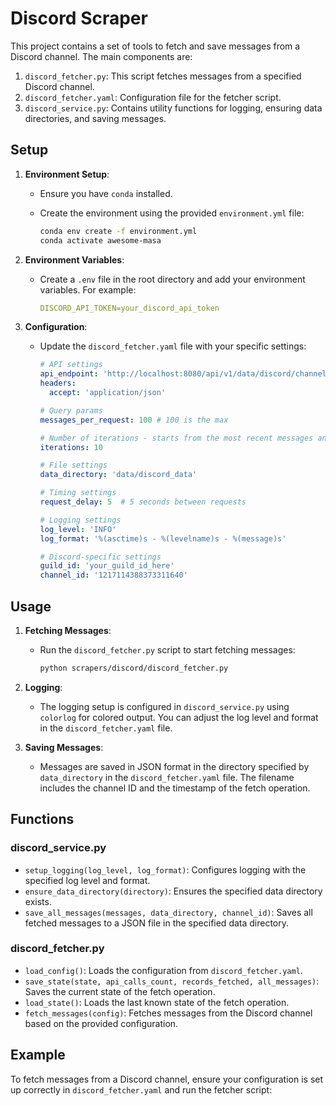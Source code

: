 # Discord Scraper

This project contains a set of tools to fetch and save messages from a Discord channel. The main components are:

1. `discord_fetcher.py`: This script fetches messages from a specified Discord channel.
2. `discord_fetcher.yaml`: Configuration file for the fetcher script.
3. `discord_service.py`: Contains utility functions for logging, ensuring data directories, and saving messages.

## Setup

1. **Environment Setup**:
   - Ensure you have `conda` installed.
   - Create the environment using the provided `environment.yml` file:

     ```sh
     conda env create -f environment.yml
     conda activate awesome-masa
     ```

2. **Environment Variables**:
   - Create a `.env` file in the root directory and add your environment variables. For example:

     ```yaml
     DISCORD_API_TOKEN=your_discord_api_token
     ```

3. **Configuration**:
   - Update the `discord_fetcher.yaml` file with your specific settings:

     ```yaml
     # API settings
     api_endpoint: 'http://localhost:8080/api/v1/data/discord/channels/{channel_id}/messages'
     headers:
       accept: 'application/json'

     # Query params
     messages_per_request: 100 # 100 is the max

     # Number of iterations - starts from the most recent messages and iterates backwards by the number defined in messages_per_request
     iterations: 10

     # File settings
     data_directory: 'data/discord_data'

     # Timing settings
     request_delay: 5  # 5 seconds between requests

     # Logging settings
     log_level: 'INFO'
     log_format: '%(asctime)s - %(levelname)s - %(message)s'

     # Discord-specific settings
     guild_id: 'your_guild_id_here'
     channel_id: '1217114388373311640'
     ```

## Usage

1. **Fetching Messages**:
   - Run the `discord_fetcher.py` script to start fetching messages:

     ```sh
     python scrapers/discord/discord_fetcher.py
     ```

2. **Logging**:
   - The logging setup is configured in `discord_service.py` using `colorlog` for colored output. You can adjust the log level and format in the `discord_fetcher.yaml` file.

3. **Saving Messages**:
   - Messages are saved in JSON format in the directory specified by `data_directory` in the `discord_fetcher.yaml` file. The filename includes the channel ID and the timestamp of the fetch operation.

## Functions

### discord_service.py

- `setup_logging(log_level, log_format)`: Configures logging with the specified log level and format.
- `ensure_data_directory(directory)`: Ensures the specified data directory exists.
- `save_all_messages(messages, data_directory, channel_id)`: Saves all fetched messages to a JSON file in the specified data directory.

### discord_fetcher.py

- `load_config()`: Loads the configuration from `discord_fetcher.yaml`.
- `save_state(state, api_calls_count, records_fetched, all_messages)`: Saves the current state of the fetch operation.
- `load_state()`: Loads the last known state of the fetch operation.
- `fetch_messages(config)`: Fetches messages from the Discord channel based on the provided configuration.

## Example

To fetch messages from a Discord channel, ensure your configuration is set up correctly in `discord_fetcher.yaml` and run the fetcher script:
